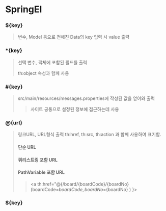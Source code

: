 # SpringEl
### ${key}
> 변수, Model 등으로 전해진 Data의 key 입력 시 value 출력
> 
### *{key}
> 선택 변수, 객체에 포함된 필드를 출력
>
> th:object 속성과 함께 사용
### #{key}
> src/main/resources/messages.properties에 작성된 값을 얻어와 출력
>
> >사이트 공통으로 설정된 정보에 접근하는데 사용

### @{url}
> 링크URL, URL형식 출력
> th:href, th:src, th:action 과 함께 사용하여 표기함.
> #### 단순 URL
>> <a th:href="@{/board}"> </a>
> #### 쿼리스트링 포함 URL
>> <a th:href="@{/board(key=@${key}, query=${query} ) }"></a>
> #### PathVariable 포함 URL
>> <a th:href="@{/board/{boardCode}/{boardNo}(boardCode=${boardCode}, boardNo=${boardNo} ) }></a>
> ###

### ${key}
